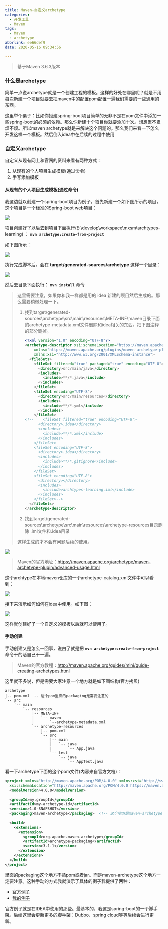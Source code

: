 ```yaml
---
title: Maven-自定义archetype
categories:
  - 开发工具
  - Maven
tags:
  - Maven
  - archetype
abbrlink: ee66def9
date: 2020-05-16 09:34:56

---
```


> 基于Maven 3.6.3版本

### 什么是archetype

简单一点说archetype就是一个创建工程的模板。这样的好处在哪里呢？就是不用每次新建一个项目就要去把maven中的配置pom配置一遍我们需要的一些通用的东西。

这里举个栗子：比如你搭建spring-boot项目简单的无非不是在pom文件中添加一些spring-boot的必须的依赖。那么你新建十个项目你就要添加十次。想想累不累烦不烦。所以maven archetype就是来解决这个问题的。那么我们来看一下怎么开发这样一个模板。然后倒入idea中在后续的过程中使用

### 自定义archetype

自定义从现有网上和官网的资料来看有两种方式：

1. 从现有的个人项目生成模板(通过命令)
2. 手写添加模板

#### 从现有的个人项目生成模板(通过命令)

我这边就以创建一个spring-boot项目为例子。首先新建一个如下图所示的项目，这个项目是一个标准的Spring-boot web项目：

![](https://github.com/mxsm/document/blob/master/image/%E5%BC%80%E5%8F%91%E5%B7%A5%E5%85%B7/Maven/archtypeslearning.gif?raw=true)

项目创建好了以后去到项目下面执行(E:\develop\workspace\mxsm\archtypes-learning) ： **`mvn archetype:create-from-project`**

如下图所示：

![](https://github.com/mxsm/document/blob/master/image/%E5%BC%80%E5%8F%91%E5%B7%A5%E5%85%B7/Maven/archtypeslearningcreate.gif?raw=true)

执行完成脚本后。会在 **target/generated-sources/archetype** 这样一个目录：

![](https://github.com/mxsm/document/blob/master/image/%E5%BC%80%E5%8F%91%E5%B7%A5%E5%85%B7/Maven/archtypestruct.png?raw=true)

然后去目录下面执行： **`mvn install`** 命令

> 这里需要注意，如果你和我一样都是用的 idea 新建的项目然后生成的。那么需要稍微处理一下。
>
> 1. 找到target\generated-sources\archetype\src\main\resources\META-INF\maven目录下面的archetype-metadata.xml文件删除和idea相关的东西。把下图注释的部分删掉。
>
>    ```xml
>    <?xml version="1.0" encoding="UTF-8"?>
>    <archetype-descriptor xsi:schemaLocation="https://maven.apache.org/plugins/maven-archetype-plugin/archetype-descriptor/1.1.0 http://maven.apache.org/xsd/archetype-descriptor-1.1.0.xsd" name="archtypes-learning"
>        xmlns="https://maven.apache.org/plugins/maven-archetype-plugin/archetype-descriptor/1.1.0"
>        xmlns:xsi="http://www.w3.org/2001/XMLSchema-instance">
>      <fileSets>
>        <fileSet filtered="true" packaged="true" encoding="UTF-8">
>          <directory>src/main/java</directory>
>          <includes>
>            <include>**/*.java</include>
>          </includes>
>        </fileSet>
>        <fileSet encoding="UTF-8">
>          <directory>src/main/resources</directory>
>          <includes>
>            <include>**/*.yml</include>
>          </includes>
>        </fileSet>
>    <!--    <fileSet filtered="true" encoding="UTF-8">
>          <directory>.idea</directory>
>          <includes>
>            <include>**/*.xml</include>
>          </includes>
>        </fileSet>
>        <fileSet encoding="UTF-8">
>          <directory>.idea</directory>
>          <includes>
>            <include>**/*.gitignore</include>
>          </includes>
>        </fileSet>
>        <fileSet encoding="UTF-8">
>          <directory></directory>
>          <includes>
>            <include>archtypes-learning.iml</include>
>          </includes>
>        </fileSet>-->
>      </fileSets>
>    </archetype-descriptor>
>    ```
>
>    
>
> 2. 找到target\generated-sources\archetype\src\main\resources\archetype-resources目录删除 .iml文件和.idea目录
>
> 这样生成的才不会有问题后续的使用。

![](https://github.com/mxsm/document/blob/master/image/%E5%BC%80%E5%8F%91%E5%B7%A5%E5%85%B7/Maven/archtypeslearninginstall.gif?raw=true)

> Maven的官方地址：https://maven.apache.org/archetype/maven-archetype-plugin/advanced-usage.html

这个archtype在本地maven仓库的一个archetype-catalog.xml文件中可以看到：

![](https://github.com/mxsm/document/blob/master/image/%E5%BC%80%E5%8F%91%E5%B7%A5%E5%85%B7/Maven/archtypecatolog.png?raw=true)

接下来演示如何如何在idea中使用。如下图：

![](https://github.com/mxsm/document/blob/master/image/%E5%BC%80%E5%8F%91%E5%B7%A5%E5%85%B7/Maven/archtypeslearninguse1.gif?raw=true)

这样就创建好了一个自定义的模板以后就可以使用了。

#### 手动创建

手动创建又是怎么一回事，说白了就是把 **`mvn archetype:create-from-project`** 命令干的活自己干一遍。

> Maven的官方教程：http://maven.apache.org/guides/mini/guide-creating-archetypes.html

这里就不多说，但是需要大家注意一个地方就是如下图结构(官方拷贝)

```
archetype
|-- pom.xml  -- 这个pom里面的packaging是需要注意的
`-- src
    `-- main
        `-- resources
            |-- META-INF
            |   `-- maven
            |       `--archetype-metadata.xml
            `-- archetype-resources
                |-- pom.xml
                `-- src
                    |-- main
                    |   `-- java
                    |       `-- App.java
                    `-- test
                        `-- java
                            `-- AppTest.java
```

看一下archetype下面的这个pom文件(内容来自官方文档)：

```xml
<project xmlns="http://maven.apache.org/POM/4.0.0" xmlns:xsi="http://www.w3.org/2001/XMLSchema-instance"
  xsi:schemaLocation="http://maven.apache.org/POM/4.0.0 https://maven.apache.org/xsd/maven-4.0.0.xsd">
  <modelVersion>4.0.0</modelVersion>
 
  <groupId>my.groupId</groupId>
  <artifactId>my-archetype-id</artifactId>
  <version>1.0-SNAPSHOT</version>
  <packaging>maven-archetype</packaging>  <!-- 这个地方是maven-archetype -->
 
  <build>
    <extensions>
      <extension>
        <groupId>org.apache.maven.archetype</groupId>
        <artifactId>archetype-packaging</artifactId>
        <version>3.1.1</version>
      </extension>
    </extensions>
  </build>
</project>
```

里面的packaging这个地方不熟pom或者jar。而是maven-archetype这个地方一定要注意。这种手动的方式我就演示了具体的例子我提供了两种：

- [官方例子](https://github.com/apache/maven-archetypes)
- [我的例子](https://github.com/mxsm/mxsm-archetypes)

官方例子就是在IDEA中使用的那些。最基本的，我这是spring-boot的一个脚手架。后续这里会更新更多的脚手架：Dubbo、spring cloud等等后续会进行更新。